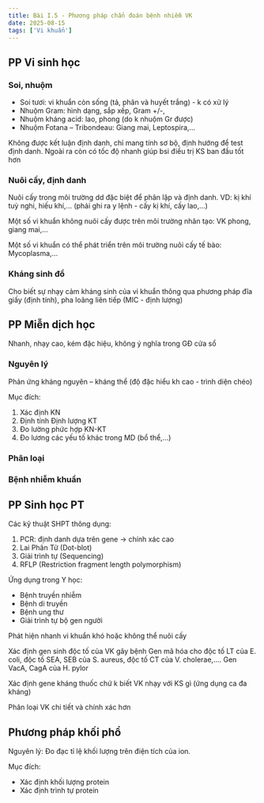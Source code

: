 ```yaml
---
title: Bài I.5 - Phương pháp chẩn đoán bệnh nhiễm VK
date: 2025-08-15
tags: ['Vi khuẩn']
---
```


## PP Vi sinh học

### Soi, nhuộm

- Soi tươi: vi khuẩn còn sống (tả, phân và huyết trắng) - k có xử lý
- Nhuộm Gram: hình dạng, sắp xếp, Gram +/-,
- Nhuộm kháng acid: lao, phong (do k nhuộm Gr được)
- Nhuộm Fotana – Tribondeau: Giang mai, Leptospira,…

Không được kết luận định danh, chỉ mang tính sơ bộ, định hướng để test định danh.
Ngoài ra còn có tốc độ nhanh giúp bsi điều trị KS ban đầu tốt hơn

### Nuôi cấy, định danh

Nuôi cấy trong môi trường dd đặc biệt để phân lập và định danh.
VD: kị khí tuỳ nghi, hiếu khí,... (phải ghi ra y lệnh - cấy kị khí, cấy lao,...)

Một số vi khuẩn không nuôi cấy được trên môi trường nhân tạo: VK phong, giang mai,…

Một số vi khuẩn có thể phát triển trên môi trường nuôi cấy tế bào: Mycoplasma,…

### Kháng sinh đồ

Cho biết sự nhạy cảm kháng sinh của vi khuẩn thông qua phương pháp đĩa giấy (định tính), pha loãng liên tiếp (MIC - định lượng)

## PP Miễn dịch học

Nhanh, nhạy cao, kém đặc hiệu, không ý nghĩa trong GĐ cửa sổ

### Nguyên lý

Phản ứng kháng nguyên – kháng thể (độ đặc hiểu kh cao - trình diện chéo)

Mục đích:

1. Xác định KN
2. Định tính
   Định lượng KT
3. Đo lường phức hợp KN-KT
4. Đo lương các yếu tố khác trong MD (bổ thể,…)

### Phân loại

### Bệnh nhiễm khuẩn

## PP Sinh học PT

Các kỹ thuật SHPT thông dụng:

1. PCR: định danh dựa trên gene → chính xác cao
2. Lai Phân Tử (Dot-blot)
3. Giải trình tự (Sequencing)
4. RFLP (Restriction fragment length polymorphism)

Ứng dụng trong Y học:

- Bệnh truyền nhiễm
- Bệnh di truyền
- Bệnh ung thư
- Giải trình tự bộ gen người

Phát hiện nhanh vi khuẩn khó hoặc không thể nuôi cấy

Xác định gen sinh độc tố của VK gây bệnh
Gen mã hóa cho độc tố LT của E. coli, độc tố SEA, SEB của S.
aureus, độc tố CT của V. cholerae,….
Gen VacA, CagA của H. pylor

Xác định gene kháng thuốc chứ k biết VK nhạy với KS gì (ứng dụng ca đa kháng)

Phân loại VK chi tiết và chính xác hơn

## Phương pháp khối phổ

Nguyên lý:
Đo đạc tỉ lệ khối lượng trên điện tích của ion.

Mục đích:

- Xác định khối lượng protein
- Xác định trình tự protein
